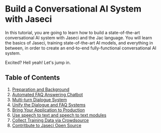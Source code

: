 # Build a Conversational AI System with Jaseci

In this tutorial, you are going to learn how to build a state-of-the-art conversational AI system with Jaseci and the Jac language.
You will learn the basics of Jaseci, training state-of-the-art AI models, and everything in between, in order to create an end-to-end fully-functional conversational AI system.

Excited? Hell yeah! Let's jump in.

## Table of Contents
1. [Preparation and Background](codelabs/1_preparation.md)
2. [Automated FAQ Answering Chatbot](codelabs/2_faq.md)
3. [Multi-turn Dialogue System](codelabs/3_dialogue_system.md)
4. [Unify the Dialogue and FAQ Systems](codelabs/4_unify_system.md)
5. [Bring Your Application to Production](codelabs/5_production.md)
6. [Use speech to text and speech to text modules](codelabs/6_speech2text_and_text2speech.md)
7. [Collect Training Data via Crowdsource](codelabs/6_crowdsource.md)
8. [Contritbute to Jaseci Open Source](codelabs/7.contributing_to_jaseci.md)